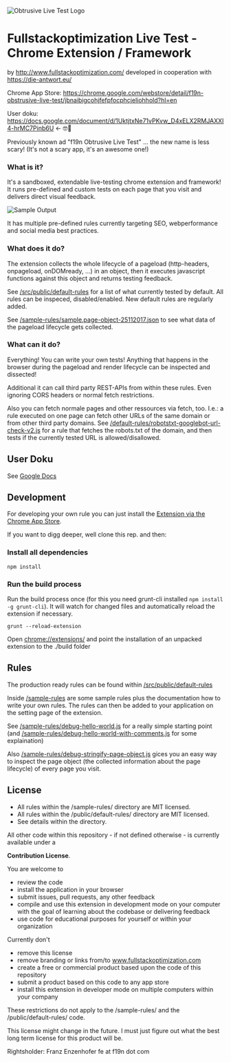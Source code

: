 ![Obtrusive Live Test Logo](https://raw.githubusercontent.com/franzenzenhofer/f19n-obtrusive-livetest/master/src/public/images/icon.png)

# Fullstackoptimization Live Test - Chrome Extension / Framework

by http://www.fullstackoptimization.com/
developed in cooperation with https://die-antwort.eu/

Chrome App Store: https://chrome.google.com/webstore/detail/f19n-obstrusive-live-test/jbnaibigcohjfefpfocphcjeliohhold?hl=en

User doku: https://docs.google.com/document/d/1UktjtxNe71vPKvw_D4xELX2RMJAXXI4-hrMC7Pinb6U ← 🤓📖

Previously known ad "f19n Obtrusive Live Test" ... the new name is less scary! (It's not a scary app, it's an awesome one!)

### What is it?

It's a sandboxed, extendable live-testing chrome extension and framework! It runs pre-defined and custom tests on each page that you visit and delivers direct visual feedback.

![Sample Output](https://raw.githubusercontent.com/franzenzenhofer/f19n-obtrusive-livetest/master/promotion/sample-output-2.png)

It has multiple pre-defined rules currently targeting SEO, webperformance and social media best practices.


### What does it do?

The extension collects the whole lifecycle of a pageload (http-headers, onpageload, onDOMready, ...) in an object, then it executes javascript functions against this object and returns testing feedback.

See [/src/public/default-rules](/src/public/default-rules) for a list of what currently tested by default. All rules can be inspeced, disabled/enabled. New default rules are regularly added.

See [/sample-rules/sample.page-object-25112017.json](https://raw.githubusercontent.com/franzenzenhofer/f19n-obtrusive-livetest/master/sample-rules/sample-page-object-25112017.json) to see what data of the pageload lifecycle gets collected.


### What can it do?

Everything! You can write your own tests! Anything that happens in the browser during the pageload and render lifecycle can be inspected and dissected!

Additional it can call third party REST-APIs from within these rules. Even ignoring CORS headers or normal fetch restrictions.

Also you can fetch normale pages and other ressources via fetch, too. I.e.: a rule executed on one page can fetch other URLs of the same domain or from other third party domains. See [/default-rules/robotstxt-googlebot-url-check-v2.js](f19n-obtrusive-livetest/src/public/default-rules/robotstxt-googlebot-url-check-v2.js) for a rule that fetches the robots.txt of the domain, and then tests if the currently tested URL is allowed/disallowed.

## User Doku

See [Google Docs](https://docs.google.com/document/d/1UktjtxNe71vPKvw_D4xELX2RMJAXXI4-hrMC7Pinb6U/edit#)


## Development

For developing your own rule you can just install the [Extension via the Chrome App Store](https://chrome.google.com/webstore/detail/f19n-obstrusive-live-test/jbnaibigcohjfefpfocphcjeliohhold?hl=en).

If you want to digg deeper, well clone this rep. and then:

### Install all dependencies

```shell
npm install
```

### Run the build process

Run the build process once (for this you need grunt-cli installed `npm install -g grunt-cli`). It will watch for changed files and automatically reload the extension if necessary.

```shell
grunt --reload-extension
```

Open [chrome://extensions/](chrome://extensions/) and point the installation of an unpacked extension to the ./build folder

## Rules

The production ready rules can be found within [/src/public/default-rules](/src/public/default-rules)

Inside [/sample-rules](/sample-rules) are some sample rules plus the documentation how to write your own rules. The rules can then be added to your application on the setting page of the extension.

See [/sample-rules/debug-hello-world.js](/sample-rules/debug-hello-world.js) for a really simple starting point (and [/sample-rules/debug-hello-world-with-comments.js](/sample-rules/debug-hello-world-with-comments.js) for some explaination)

Also [/sample-rules/debug-stringify-page-object.js](/sample-rules/debug-stringify-page-object.js) gices you an easy way to inspect the page object (the collected information about the page lifecycle) of every page you visit.


## License

 * All rules within the /sample-rules/ directory are MIT licensed.
 * All rules within the /public/default-rules/ directory are MIT licensed.
 * See details within the directory.

All other code within this repository - if not defined otherwise - is currently available under a

**Contribution License**.

You are welcome to

 * review the code
 * install the application in your browser
 * submit issues, pull requests, any other feedback
 * compile and use this extension in development mode on your computer with the goal of learning about the codebase or delivering feedback
 * use code for educational purposes for yourself or within your organization

Currently don't

 * remove this license
 * remove branding or links from/to www.fullstackoptimization.com
 * create a free or commercial product based upon the code of this repository
 * submit a product based on this code to any app store
 * install this extension in developer mode on multiple computers within your company

 These restrictions do not apply to the /sample-rules/  and the /public/default-rules/  code.

 This license might change in the future. I must just figure out what the best long term license for this product will be.

Rightsholder: Franz Enzenhofer fe at f19n dot com

